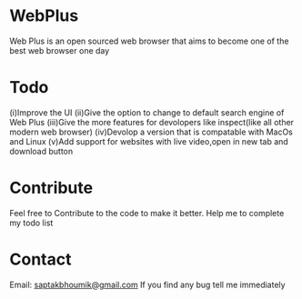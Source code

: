 # WebPlus
Web Plus is an open sourced web browser that aims to become one of the best web browser one day
# Todo
(i)Improve the UI
(ii)Give the option to change to default search engine of Web Plus
(iii)Give the more features for devolopers like inspect(like all other modern web browser) 
(iv)Devolop a version that is compatable with MacOs and Linux
(v)Add support for websites with live video,open in new tab and download button
# Contribute
Feel free to Contribute to the code to make it better. Help me to complete my todo list
# Contact
Email: saptakbhoumik@gmail.com
If you find any bug tell me immediately
